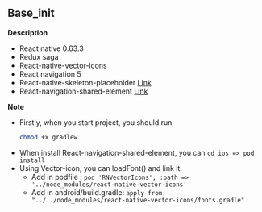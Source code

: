 ## Base_init

**Description**

- React native 0.63.3
- Redux saga
- React-native-vector-icons
- React navigation 5
- React-native-skeleton-placeholder [Link](https://github.com/chramos/react-native-skeleton-placeholder)
- React-navigation-shared-element [Link](https://github.com/IjzerenHein/react-navigation-shared-element/tree/navigation-v5)

**Note**

- Firstly, when you start project, you should run
  ```sh
  chmod +x gradlew
  ```
- When install React-navigation-shared-element, you can
  `cd ios => pod install`
- Using Vector-icon, you can loadFont() and link it.
  - Add in podfile : `pod 'RNVectorIcons', :path => '../node_modules/react-native-vector-icons'`
  - Add in android/build.gradle:
    `apply from: "../../node_modules/react-native-vector-icons/fonts.gradle"`
